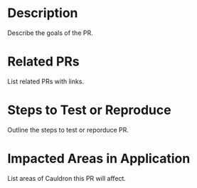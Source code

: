 # Description
Describe the goals of the PR.
# Related PRs
List related PRs with links.
# Steps to Test or Reproduce
Outline the steps to test or reporduce PR.
# Impacted Areas in Application
List areas of Cauldron this PR will affect.

